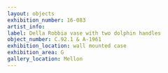 ```yaml
---
layout: objects
exhibition_number: 16-083
artist_info: 
label: Della Robbia vase with two dolphin handles
object_number: C.92.1 & A-1961
exhibition_location: wall mounted case
exhibition_area: G
gallery_location: Mellon
---
```

